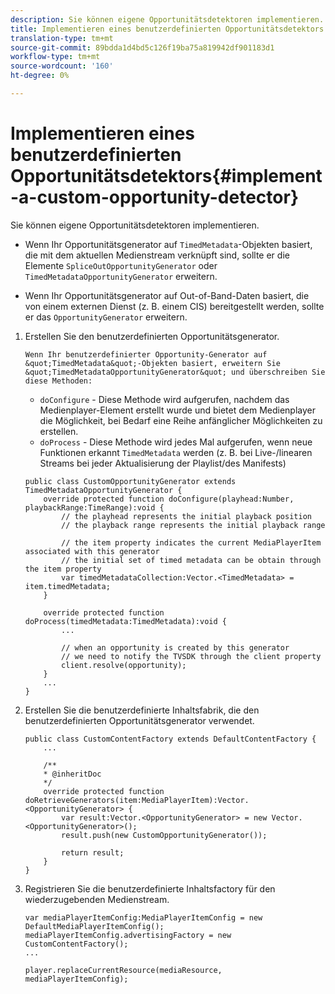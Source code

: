 ```yaml
---
description: Sie können eigene Opportunitätsdetektoren implementieren.
title: Implementieren eines benutzerdefinierten Opportunitätsdetektors
translation-type: tm+mt
source-git-commit: 89bdda1d4bd5c126f19ba75a819942df901183d1
workflow-type: tm+mt
source-wordcount: '160'
ht-degree: 0%

---
```



# Implementieren eines benutzerdefinierten Opportunitätsdetektors{#implement-a-custom-opportunity-detector}

Sie können eigene Opportunitätsdetektoren implementieren.

* Wenn Ihr Opportunitätsgenerator auf `TimedMetadata`-Objekten basiert, die mit dem aktuellen Medienstream verknüpft sind, sollte er die Elemente `SpliceOutOpportunityGenerator` oder `TimedMetadataOpportunityGenerator` erweitern.

* Wenn Ihr Opportunitätsgenerator auf Out-of-Band-Daten basiert, die von einem externen Dienst (z. B. einem CIS) bereitgestellt werden, sollte er das `OpportunityGenerator` erweitern.

1. Erstellen Sie den benutzerdefinierten Opportunitätsgenerator.

       Wenn Ihr benutzerdefinierter Opportunity-Generator auf &quot;TimedMetadata&quot;-Objekten basiert, erweitern Sie &quot;TimedMetadataOpportunityGenerator&quot; und überschreiben Sie diese Methoden:
   
   * `doConfigure` - Diese Methode wird aufgerufen, nachdem das Medienplayer-Element erstellt wurde und bietet dem Medienplayer die Möglichkeit, bei Bedarf eine Reihe anfänglicher Möglichkeiten zu erstellen.
   * `doProcess` - Diese Methode wird jedes Mal aufgerufen, wenn neue Funktionen erkannt  `TimedMetadata` werden (z. B. bei Live-/linearen Streams bei jeder Aktualisierung der Playlist/des Manifests)

   ```
   public class CustomOpportunityGenerator extends TimedMetadataOpportunityGenerator { 
       override protected function doConfigure(playhead:Number, playbackRange:TimeRange):void { 
           // the playhead represents the initial playback position 
           // the playback range represents the initial playback range 
   
           // the item property indicates the current MediaPlayerItem associated with this generator 
           // the initial set of timed metadata can be obtain through the item property 
           var timedMetadataCollection:Vector.<TimedMetadata> = item.timedMetadata; 
       } 
   
       override protected function doProcess(timedMetadata:TimedMetadata):void { 
           ... 
   
           // when an opportunity is created by this generator 
           // we need to notify the TVSDK through the client property 
           client.resolve(opportunity); 
       }  
       ... 
   }
   ```

1. Erstellen Sie die benutzerdefinierte Inhaltsfabrik, die den benutzerdefinierten Opportunitätsgenerator verwendet.

   ```
   public class CustomContentFactory extends DefaultContentFactory { 
       ... 
   
       /** 
       * @inheritDoc 
       */ 
       override protected function doRetrieveGenerators(item:MediaPlayerItem):Vector.<OpportunityGenerator> { 
           var result:Vector.<OpportunityGenerator> = new Vector.<OpportunityGenerator>(); 
           result.push(new CustomOpportunityGenerator()); 
   
           return result; 
       } 
   }
   ```

1. Registrieren Sie die benutzerdefinierte Inhaltsfactory für den wiederzugebenden Medienstream.

   ```
   var mediaPlayerItemConfig:MediaPlayerItemConfig = new DefaultMediaPlayerItemConfig(); 
   mediaPlayerItemConfig.advertisingFactory = new CustomContentFactory(); 
   ... 
   
   player.replaceCurrentResource(mediaResource, mediaPlayerItemConfig);
   ```

